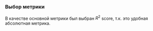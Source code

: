 # 
### Выбор метрики
В качестве основной метрики был выбран $R^2$ score, т.к. это удобная абсолютная метрика.